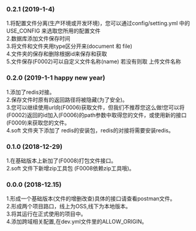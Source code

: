 ### 0.2.1 (2019-1-4)
1.将配置文件分离(生产环境或开发环境)，您可以通过config/setting.yml 中的USE_CONFIG 来选取您所用的配置文件<br/>
2.数据库添加文件保存时间 <br/>
3.将文件和文件夹用type区分开来(document 和 file) <br/>
4.文件夹的保存和删除根据id来保存和获取<br/>
5.文件保存(F0002)可以自定义文件名称(name) 若没有则取 上传文件名称<br/>
### 0.2.0 (2019-1-1 happy new year)
1.添加了redis对接。<br/>
2.保存文件时原有的返回路径将被隐藏(为了安全)。<br/>
3.您可以继续使用url向(F0006)获取文件，但我们不推荐您这么做!您可以将(F0002)返回的id加入(F0006)的path参数中取得您的文件，或使用新的接口(F0009)来获取您的文件。<br/>
4.soft 文件夹下添加了 redis的安装包，redis的对接将需要安装redis。<br/>
### 0.1.0 (2018-12-29)
1.在基础版本上新加了(F0008)打包文件接口。<br/>
2.soft 文件下新增zip工具包 (F0008依赖zip工具哦)。<br/>
### 0.0.0 (2018-12.15)
1.形成一个基础版本(文件的增删改查)具体的接口请查看postman文件。<br/>
2.形成两个项目路口，线上为OSS,线下为本地版本。<br/>
3.将其运行在正式使用的项目中。<br/>
4.添加跨域相关配置,在dev.yml文件里的ALLOW_ORIGIN。<br/>

